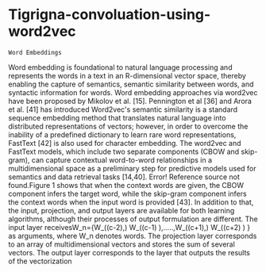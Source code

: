 # Tigrigna-convoluation-using-word2vec
	Word Embeddings 
Word embedding is foundational to natural language processing and represents the words in a text in an R-dimensional vector space, thereby enabling the capture of semantics, semantic similarity between words, and syntactic information for words. Word embedding approaches via word2vec have been proposed by Mikolov et al. [15]. Pennington et al [36] and Arora et al. [41] has introduced Word2vec's semantic similarity is a standard sequence embedding method that translates natural language into distributed representations of vectors; however, in order to overcome the inability of a predefined dictionary to learn rare word representations, FastText [42] is also used for character embedding. The word2vec and FastText models, which include two separate components (CBOW and skip-gram), can capture contextual word-to-word relationships in a multidimensional space as a preliminary step for predictive models used for semantics and data retrieval tasks [14,40]. Error! Reference source not found.Figure 1 shows that when the context words are given, the CBOW component infers the target word, while the skip-gram component infers the context words when the input word is provided [43]. In addition to that, the input, projection, and output layers are available for both learning algorithms, although their processes of output formulation are different. The input layer receivesW_n={W_((c-2),) W_((c-1)  ),…..,W_((c+1),) W_((c+2) ) } as arguments, where W_n denotes words. The projection layer corresponds to an array of multidimensional vectors and stores the sum of several vectors. The output layer corresponds to the layer that outputs the results of the vectorization
